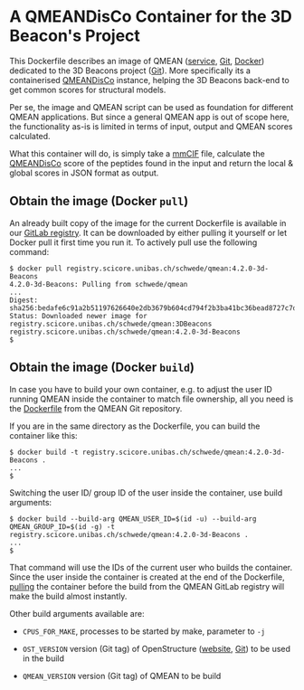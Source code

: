 A QMEANDisCo Container for the 3D Beacon's Project
===================================================

This Dockerfile describes an image of QMEAN ([service](
https://swissmodel.expasy.org/qmean/),
[Git](https://git.scicore.unibas.ch/schwede/QMEAN),
[Docker](https://git.scicore.unibas.ch/schwede/QMEAN/container_registry))
dedicated to the 3D Beacons project ([Git](https://github.com/3D-Beacons)).
More specifically its a containerised [QMEANDisCo](
https://doi.org/10.1093/bioinformatics/btz828) instance, helping the 3D Beacons
back-end to get common scores for structural models.

Per se, the image and QMEAN script can be used as foundation for different QMEAN
applications. But since a general QMEAN app is out of scope here, the
functionality as-is is limited in terms of input, output and QMEAN scores
calculated.

What this container will do, is simply take a [mmCIF](http://mmcif.rcsb.org)
file, calculate the [QMEANDisCo](
https://doi.org/10.1093/bioinformatics/btz828) score of the peptides found in the
input and return the local & global scores in JSON format as output.


<a name="qmeanpull"></a>Obtain the image (Docker `pull`)
------------------------------

An already built copy of the image for the current Dockerfile is available in
our [GitLab registry](
https://git.scicore.unibas.ch/schwede/QMEAN/container_registry). It can be
downloaded by either pulling it yourself or let Docker pull it first time you
run it. To actively pull use the following command:

```terminal
$ docker pull registry.scicore.unibas.ch/schwede/qmean:4.2.0-3d-Beacons
4.2.0-3d-Beacons: Pulling from schwede/qmean
...
Digest: sha256:bedafe6c91a2b51197626640e2db3679b604cd794f2b3ba41bc36bead8727c7d
Status: Downloaded newer image for registry.scicore.unibas.ch/schwede/qmean:3DBeacons
registry.scicore.unibas.ch/schwede/qmean:4.2.0-3d-Beacons
$
```


Obtain the image (Docker `build`)
------------------------------

In case you have to build your own container, e.g. to adjust the user ID running
QMEAN inside the container to match file ownership, all you need is the
[Dockerfile](docker/Dockerfile) from the QMEAN Git repository.

If you are in the same directory as the Dockerfile, you can build the container
like this:

```terminal
$ docker build -t registry.scicore.unibas.ch/schwede/qmean:4.2.0-3d-Beacons .
...
$
```

Switching the user ID/ group ID of the user inside the container, use build
arguments:

```terminal
$ docker build --build-arg QMEAN_USER_ID=$(id -u) --build-arg QMEAN_GROUP_ID=$(id -g) -t registry.scicore.unibas.ch/schwede/qmean:4.2.0-3d-Beacons .
...
$
```

That command will use the IDs of the current user who builds the container.
Since the user inside the container is created at the end of the Dockerfile,
[pulling](#qmeanpull) the container before the build from the QMEAN GitLab
registry will make the build almost instantly.

Other build arguments available are:

- `CPUS_FOR_MAKE`, processes to be started by make, parameter to `-j`

- `OST_VERSION` version (Git tag) of OpenStructure ([website](
  https://openstructure.org), [Git](
  https://git.scicore.unibas.ch/schwede/openstructure)) to be used in the build

- `QMEAN_VERSION` version (Git tag) of QMEAN to be build


[comment]: <> ( LocalWords:  QMEANDisCo mmCIF JSON GitLab DBeacons cd OST )
[comment]: <> ( LocalWords:  schwede qmean sha )
